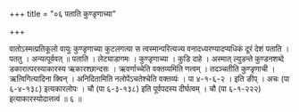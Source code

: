 +++
title = "०६ पताति कुण्डृणाच्या"

+++

वातोऽस्मत्प्रतिकूलो वायुः कुण्डृणाच्या कुटलगत्या स त्वस्मान्परित्यज्य वनादध्यरण्यादप्यधिकं दूरं देशं पताति । पततु । अन्यत्पूर्ववत् ॥ पताति । लेट्याडागमः । कुण्डृणाच्या । कुडि दाहे । अस्मात् ल्युडन्ते कुण्डनशब्दे डकारात्परस्याकारस्य ऋकारश्छान्दसः । ऋवर्णाच्चेति वक्तव्यमिति णत्वम् । तदञ्चतीति कुण्डृणाची । ऋत्विगित्यादिना क्विन् । अनिदितामिति नलोपेंऽचतेश्चेति वक्तव्यंः । पा ४-१-६-२ । इति ङीप् । अचः (पा ६-४-१३८) इत्यकारलोपः । चौ (पा ६-३-१३८) इति पूर्वपदस्य दीर्घत्वम् । चौ (पा ६-१-२२२) इत्याकारस्योदात्तत्वं ॥ ६ ॥